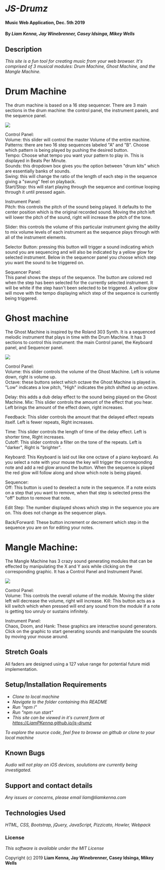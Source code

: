 # _JS-Drumz_

#### Music Web Application, Dec. 5th 2019

#### By _**Liam Kenna, Jay Winebrenner, Casey Idsinga, Mikey Wells**_

## Description

_This site is a fun tool for creating music from your web browser.  It's comprised of 3 musical modules: Drum Machine, Ghost Machine, and the Mangle Machine._

# Drum Machine

The drum machine is based on a 16 step sequencer. There are 3 main sections in the drum machine: the control panel, the instrument panels, and the sequence panel.  

![](https://media.giphy.com/media/dwEwj0CreSKSdY6ZJc/giphy.gif)

Control Panel: <br>
  Volume: this slider will control the master Volume of the entire machine.<br>
  Patterns: there are two 16 step sequences labeled "A" and "B".  Choose which pattern is being played by pushing the desired button.<br>
  Tempo: Choose what tempo you want your pattern to play in.  This is displayed in Beats Per Minute.<br>
  Sounds: this dropdown box gives you the option between "drum kits" which are essentially banks of sounds.<br>
  Swing: this will change the ratio of the length of each step in the sequence giving a "swung" feel on playback.<br>
  Start/Stop: this will start playing through the sequence and continue looping through it until pressed again.

Instrument Panel: <br>
  Pitch: this controls the pitch of the sound being played.  It defaults to the center position which is the original recorded sound.  Moving the pitch left will lower the pitch of the sound, right will increase the pitch of the tone.<br>

  Slider: this controls the volume of this particular instrument giving the ability to mix volume levels of each instrument as the sequence plays through with all of the instrument elements.<br>

  Selector Button: pressing this button will trigger a sound indicating which sound you are sequencing and will also be indicated by a yellow glow for selected instrument.  Below in the sequencer panel you choose which step you want the sound to be triggered on.

Sequencer Panel: <br>
  This panel shows the steps of the sequence.  The button are colored red when the step has been selected for the currently selected instrument.  It will be white if the step hasn't been selected to be triggered.  A yellow glow will move with the tempo displaying which step of the sequence is currently being triggered.

# Ghost machine

The Ghost Machine is inspired by the Roland 303 Synth.  It is a sequenced melodic instrument that plays in time with the Drum Machine.  It has 3 sections to control this instrument: the main Control panel, the Keyboard panel, and Sequencer panel.

![](https://media.giphy.com/media/eNSjIiEcelsABSdxBD/giphy.gif)

Control Panel: <br>
  Volume: this slider controls the volume of the Ghost Machine.  Left is volume down, right is volume up.<br>
  Octave: these buttons select which octave the Ghost Machine is played in. "Low" indicates a low pitch, "High" indicates the pitch shifted up an octave.<br>

  Delay: this adds a dub delay effect to the sound being played on the Ghost Machine.
  Mix: This slider controls the amount of the effect that you hear.  Left brings the amount of the effect down, right increases.<br>

  Feedback: This slider controls the amount that the delayed effect repeats itself.  Left is fewer repeats, Right increases.<br>

  Time: This slider controls the length of time of the delay effect.  Left is shorter time, Right increases.<br>
  Cutoff: This slider controls a filter on the tone of the repeats.  Left is "darker", Right is "brighter".<br>

Keyboard: This Keyboard is laid out like one octave of a piano keyboard.  As you select a note with your mouse the key will trigger the corresponding note and add a red glow around the button.  When the sequence is played the red glow will follow along and show which note is being played.

Sequencer: <br>
  Off: This button is used to deselect a note in the sequence.  If a note exists on a step that you want to remove, when that step is selected press the "off" button to remove that note.

  Edit Step: The number displayed shows which step in the sequence you are on.  This does not change as the sequencer plays.

  Back/Forward: These button increment or decrement which step in the sequence you are on for editing your notes.


# Mangle Machine:

The Mangle Machine has 3 crazy sound generating modules that can be effected by manipulating the X and Y axis while clicking on the corresponding graphic.  It has a Control Panel and Instrument Panel.

![](https://media.giphy.com/media/l3BwmswCfKCzwJNi06/giphy.gif)

Control Panel: <br>
  Volume: This controls the overall volume of the module.  Moving the slider left will decrease the volume, right will increase.
  Kill: This button acts as a kill switch which when pressed will end any sound from the module if a note is getting too unruly or sustains infinitely.

  Instrument Panel: <br>
    Chaos, Doom, and Hank: These graphics are interactive sound generators.  Click on the graphic to start generating sounds and manipulate the sounds by moving your mouse around.



## Stretch Goals

All faders are designed using a 127 value range for potential future midi implementation.


## Setup/Installation Requirements

* _Clone to local machine_
* _Navigate to the folder containing this README_
* _Run "npm i"_
* _Run "npm run start"_
* _This site can be viewed in it's current form at https://LiamPKenna.github.io/js-drumz_

_To explore the source code, feel free to browse on github or clone to your local machine_

## Known Bugs

_Audio will not play on iOS devices, soulutions are currently being investigated._

## Support and contact details

_Any issues or concerns, please email liam@liamkenna.com_

## Technologies Used

_HTML, CSS, Bootstrap, jQuery, JavaScript, Pizzicato, Howler, Webpack_

### License

*This software is available under the MIT License*

Copyright (c) 2019 **Liam Kenna, Jay Winebrenner, Casey Idsinga, Mikey Wells**
